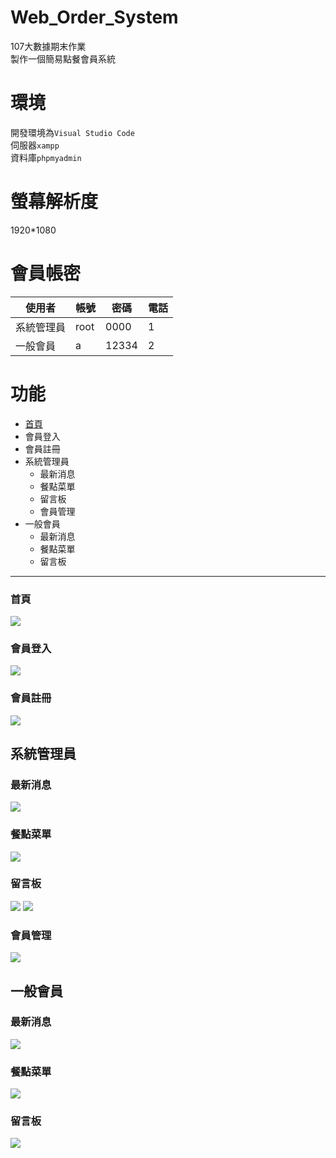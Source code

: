 # Web_Order_System
107大數據期末作業<br>
製作一個簡易點餐會員系統
# 環境
開發環境為`Visual Studio Code`<br>
伺服器`xampp`<br>
資料庫`phpmyadmin`
# 螢幕解析度
1920*1080
# 會員帳密
|使用者|帳號|密碼|電話|
|----|----|-----|-----|
|系統管理員|root|0000|1|
|一般會員|a|12334|2|


# 功能
* [首頁](#首頁)
* 會員登入
* 會員註冊
* 系統管理員
    * 最新消息
	* 餐點菜單
	* 留言板
	* 會員管理
* 一般會員
    * 最新消息
	* 餐點菜單
	* 留言板
___

### 首頁
![](pic/pic1.PNG)
### 會員登入
![](pic/pic2.PNG)
### 會員註冊
![](pic/pic3.PNG)

## 系統管理員

### 最新消息
![](pic/pic4.PNG)
### 餐點菜單
![](pic/pic5.PNG)
### 留言板
![](pic/pic6.PNG)
![](pic/pic8.PNG)
### 會員管理
![](pic/pic7.PNG)

## 一般會員

### 最新消息
![](pic/pic9.PNG)
### 餐點菜單
![](pic/pic10.PNG)
### 留言板
![](pic/pic11.PNG)
